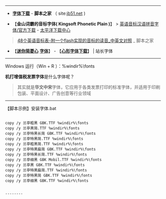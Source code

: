 
----------------

- [**字体下载**](https://www.jb51.net/fonts/) - **脚本之家** （ site:[jb51.net](https://www.jb51.net/) )

- 【**金山词霸的音标字体( Kingsoft Phonetic Plain )**】 > [英语音标汉语拼音字体/官方下载](https://dl.pconline.com.cn/download/581556.html) - [太平洋下载中心](https://dl.pconline.com.cn/sort/72.html)

> [48个英语音标表-附一个flash实现的音标的读音_中英文对照](https://www.jb51.net/article/9270.htm) _ 脚本之家

- 【[**迷你简菱心**](http://font.chinaz.com/120210022850.htm) [**字体**](http://font.chinaz.com/tag_font/LingXin.html)】 - 【[**心形字体下载**](http://font.chinaz.com/tag_font/XinXing.html )】 | 站长字体 

----------------

Windows 运行（Win + R ）：%windir%\fonts

**机打增值税发票字体**是什么字体呢？
> 其实就是**华文中宋**字体，它应用于各类发票打印的标准字体，并适用于印刷包装、平面设计、广告创意等行业领域

--------

【脚本示例】安装字体.bat
<pre><code>
copy /y 兰亭粗黑 GBK.TTF %windir%\fonts
copy /y 兰亭黑简.TTF %windir%\fonts
copy /y 兰亭特黑长简 GBK.TTF %windir%\fonts
copy /y 兰亭特黑简.TTF %windir%\fonts
copy /y 兰亭粗黑简.TTF %windir%\fonts
copy /y 兰亭特黑扁简 GBK.TTF %windir%\fonts
copy /y 兰亭特黑长简.TTF %windir%\fonts
copy /y 兰亭细黑 GBK Mobil.TTF %windir%\fonts
copy /y 兰亭黑 GBK.TTF %windir%\fonts
copy /y 兰亭特黑扁简.TTF %windir%\fonts
copy /y 兰亭特黑简 GBK.TTF %windir%\fonts
copy /y 兰亭细黑 GBK.TTF %windir%\fonts
</ code></ pre>

--------
